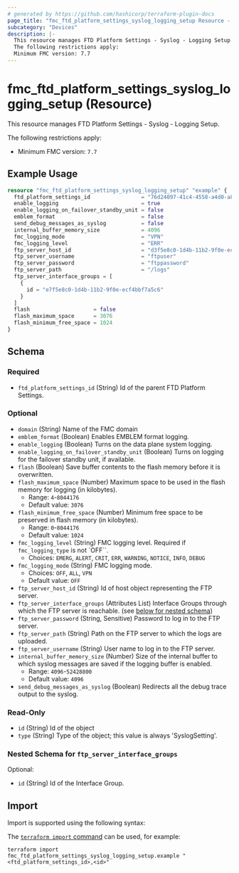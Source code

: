 ```yaml
---
# generated by https://github.com/hashicorp/terraform-plugin-docs
page_title: "fmc_ftd_platform_settings_syslog_logging_setup Resource - terraform-provider-fmc"
subcategory: "Devices"
description: |-
  This resource manages FTD Platform Settings - Syslog - Logging Setup.
  The following restrictions apply:
  Minimum FMC version: 7.7
---
```


# fmc_ftd_platform_settings_syslog_logging_setup (Resource)

This resource manages FTD Platform Settings - Syslog - Logging Setup.

The following restrictions apply:
  - Minimum FMC version: `7.7`

## Example Usage

```terraform
resource "fmc_ftd_platform_settings_syslog_logging_setup" "example" {
  ftd_platform_settings_id                = "76d24097-41c4-4558-a4d0-a8c07ac08470"
  enable_logging                          = true
  enable_logging_on_failover_standby_unit = false
  emblem_format                           = false
  send_debug_messages_as_syslog           = false
  internal_buffer_memory_size             = 4096
  fmc_logging_mode                        = "VPN"
  fmc_logging_level                       = "ERR"
  ftp_server_host_id                      = "d3f5e8c0-1d4b-11b2-9f0e-ecf4bbf7a5c6"
  ftp_server_username                     = "ftpuser"
  ftp_server_password                     = "ftppassword"
  ftp_server_path                         = "/logs"
  ftp_server_interface_groups = [
    {
      id = "e7f5e8c0-1d4b-11b2-9f0e-ecf4bbf7a5c6"
    }
  ]
  flash                    = false
  flash_maximum_space      = 3076
  flash_minimum_free_space = 1024
}
```

<!-- schema generated by tfplugindocs -->
## Schema

### Required

- `ftd_platform_settings_id` (String) Id of the parent FTD Platform Settings.

### Optional

- `domain` (String) Name of the FMC domain
- `emblem_format` (Boolean) Enables EMBLEM format logging.
- `enable_logging` (Boolean) Turns on the data plane system logging.
- `enable_logging_on_failover_standby_unit` (Boolean) Turns on logging for the failover standby unit, if available.
- `flash` (Boolean) Save buffer contents to the flash memory before it is overwritten.
- `flash_maximum_space` (Number) Maximum space to be used in the flash memory for logging (in kilobytes).
  - Range: `4`-`8044176`
  - Default value: `3076`
- `flash_minimum_free_space` (Number) Minimum free space to be preserved in flash memory (in kilobytes).
  - Range: `0`-`8044176`
  - Default value: `1024`
- `fmc_logging_level` (String) FMC logging level. Required if `fmc_logging_type` is not `OFF``.
  - Choices: `EMERG`, `ALERT`, `CRIT`, `ERR`, `WARNING`, `NOTICE`, `INFO`, `DEBUG`
- `fmc_logging_mode` (String) FMC logging mode.
  - Choices: `OFF`, `ALL`, `VPN`
  - Default value: `OFF`
- `ftp_server_host_id` (String) Id of host object representing the FTP server.
- `ftp_server_interface_groups` (Attributes List) Interface Groups through which the FTP server is reachable. (see [below for nested schema](#nestedatt--ftp_server_interface_groups))
- `ftp_server_password` (String, Sensitive) Password to log in to the FTP server.
- `ftp_server_path` (String) Path on the FTP server to which the logs are uploaded.
- `ftp_server_username` (String) User name to log in to the FTP server.
- `internal_buffer_memory_size` (Number) Size of the internal buffer to which syslog messages are saved if the logging buffer is enabled.
  - Range: `4096`-`52428800`
  - Default value: `4096`
- `send_debug_messages_as_syslog` (Boolean) Redirects all the debug trace output to the syslog.

### Read-Only

- `id` (String) Id of the object
- `type` (String) Type of the object; this value is always 'SyslogSetting'.

<a id="nestedatt--ftp_server_interface_groups"></a>
### Nested Schema for `ftp_server_interface_groups`

Optional:

- `id` (String) Id of the Interface Group.

## Import

Import is supported using the following syntax:

The [`terraform import` command](https://developer.hashicorp.com/terraform/cli/commands/import) can be used, for example:

```shell
terraform import fmc_ftd_platform_settings_syslog_logging_setup.example "<ftd_platform_settings_id>,<id>"
```
